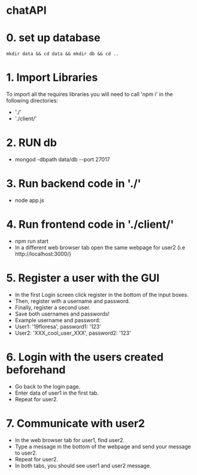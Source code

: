 # chatAPI

# 0. set up database
```
mkdir data && cd data && mkdir db && cd ..
```

# 1. Import Libraries
To import all the requires libraries you will need to call 'npm i' in the following directories:
* './'
* './client/'

# 2. RUN db
* mongod -dbpath data/db --port 27017

# 3. Run backend code in './'
* node app.js

# 4. Run frontend code in './client/'
* npm run start
* In a different web browser tab open the same webpage for user2 (i.e http://localhost:3000/)

# 5. Register a user with the GUI
* In the first Login screen click register in the bottom of the input boxes.
* Then, register with a username and password.
* Finally, register a second user.
* Save both usernames and passwords!
* Example username and password:
* User1: '19floresa', password1: '123'
* User2: 'XXX_cool_user_XXX', password2: '123'

# 6. Login with the users created beforehand
* Go back to the login page.
* Enter data of user1 in the first tab.
* Repeat for user2.

# 7. Communicate with user2
* In the web browser tab for user1, find user2.
* Type a message in the bottom of the webpage and send your message to user2.
* Repeat for user2.
* In both tabs, you should see user1 and user2 message.

